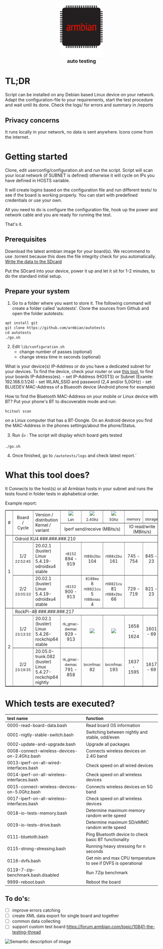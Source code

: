 <h3 align=center><a href="#armbian-build-tools"><img src=".github/armbian-logo.png" alt="Armbian logo" width="144"></a><br>
auto testing</h3>

# TL;DR
Script can be installed on any Debian based Linux device on your network. Adapt the configuration-file to your requirements, start the test procedure and wait until its done. Check the logs/ for errors and summary in /reports


## Privacy concerns
It runs locally in your network, no data is sent anywhere. Icons come from the internet.


# Getting started

Clone, edit userconfig/configuration.sh and run the script. Script will scan your local network (if SUBNET is defined) otherwise it will cycle on IPs you have defined in HOSTS variable.

It will create logins based on the configuration file and run different tests/ to see if the board is working properly. You can start with predefined credentials or use your own.

All you need to do is configure the configuration file, hook up the power and network cable and you are ready for running the test.

That's it.

## Prerequisites

Download the latest armbian image for your board(s). We recommend to use .torrent because this does the file integrity check for you automatically. [Write the data to the SDcard](https://docs.armbian.com/User-Guide_Getting-Started/#how-to-prepare-a-sd-card)

Put the SDcard into your device, power it up and let it sit for 1-2 minutes, to do the standard initial setup.

## Prepare your system

1. Go to a folder where you want to store it. The following command will create a folder called 'autotests'. Clone the sources from Github and open the folder autotests:
```
apt install git
git clone https://github.com/armbian/autotests
cd autotests
./go.sh
```
 
2. Edit `lib/configuration.sh`  
	- change number of passes (optional)
	- change stress time in seconds (optional)  

What is your device(s) IP-Address or do you have a dedicated subnet for your devices.
To find the device, check your router or use [this tool](http://angryip.org/), to find your boards IP-Address(es).
	- set IP-Address (HOSTS) or Subnet (Examle: 192.168.0.1/24)
	- set WLAN_SSID and password (2,4 and/or 5,0GHz)
	- set BLUEDEV MAC-Address of a Blueooth device (Android phone for example)

How to find the Bluetooth MAC-Address on your mobile or Linux device with BT? Put your phone's BT to discoverable mode and run:

`hcitool scan` 

on a Linux computer that has a BT-Dongle. On an Android device you find the MAC-Address in the phones settings/about the phone/Status.

3. Run :+1: :
The script will display which board gets tested
```
./go.sh
```
4. Once finished, go to `/autotests/logs` and check latest report.`


# What this tool does?

It Connects to the host(s) or all Armbian hosts in your subnet and runs the tests found in folder tests in alphabetical order.

Example report:

<table cellspacing=0 width=100% border=1><tr><td align=right rowspan=2>#</td><td align=center rowspan=2>Board<br>/<br>Cycle</td><td rowspan=2>Version / distribution <br>Kernel / variant</td>
<td align=center rowspan=1><img width=32 src=https://www.pngkey.com/png/detail/856-8562696_ethernet-on-icon-rj45-icon.png><br><small>Lan</small></td><td align=center rowspan=1><img width=32 src=https://cdn4.iconfinder.com/data/icons/ionicons/512/icon-wifi-32.png><br><small>2.4Ghz</small></td><td align=center rowspan=1><img width=32 src=https://cdn4.iconfinder.com/data/icons/ionicons/512/icon-wifi-32.png><br><small>5Ghz</small></td><td align=center rowspan=1><br><small>memory</small></td><td align=center rowspan=1><br><small>storage</small></td><td align=center rowspan=2><img width=32 src=https://cdn4.iconfinder.com/data/icons/vecico-connectivity/288/bluetoothBG-512.png><br><small></small></td><td align=center rowspan=2><img width=32 src=https://f0.pngfuel.com/png/586/784/fire-illustration-png-clip-art.png><br><small>Stress 2s</small></td><td align=center rowspan=2><br><small>DVFS (Mhz)</small></td></tr><tr><td align=middle colspan=3>Iperf send/receive (MBits/s)</td><td align=middle colspan=2>IO read/write (MBits/s)</td></tr>

<tr><td align=right rowspan=3>1</td><td colspan=10>Odroid XU4 ###.###.###.210</td></td></tr><tr><td align=center>1/2<br><small>22:52:45</small></td><td>20.02.1 (buster)<br>Linux 5.4.19-odroidxu4 stable</td><td align=center><small>r8152</small><br> 894 - 919<br></td><td align=center><small>rtl88x2bu</small><br>104<br></td><td align=center><small>rtl88x2bu</small><br>161<br></td><td align=center>745 - 754</td><td align=center>845 - 23</td><td align=center><img width=16 src=https://upload.wikimedia.org/wikipedia/commons/thumb/1/18/Philippines_road_sign_R3-1.svg/220px-Philippines_road_sign_R3-1.svg.png></td><td align=center><img width=16 src=https://github.githubassets.com/images/icons/emoji/unicode/2714.png></td><td align=center>600 - 1400</td></tr>

<tr><td align=center>2/2<br><small>23:05:33</small></td><td>20.02.1 (buster)<br>Linux 5.4.19-odroidxu4 stable</td><td align=center><small>r8152</small><br> 900 - 913<br></td><td align=center><small>8188eu</small><br>8<br><small>rtl8821cu</small><br>5<br><small>rtl88xxau</small><br>4<br></td><td align=center><small>rtl8821cu</small><br>81<br><small>rtl88x2bu</small><br>66<br></td><td align=center>729 - 719</td><td align=center>821 - 23</td><td align=center><img width=16 src=https://upload.wikimedia.org/wikipedia/commons/thumb/1/18/Philippines_road_sign_R3-1.svg/220px-Philippines_road_sign_R3-1.svg.png></td><td align=center><img width=16 src=https://github.githubassets.com/images/icons/emoji/unicode/2714.png></td><td align=center>600 - 1400</td></tr>

<tr><td align=right rowspan=3>2</td><td colspan=10>RockPi-4B ###.###.###.217</td></td></tr><tr><td align=center>1/2<br><small>23:13:32</small></td><td>20.02.1 (buster)<br>Linux 5.4.26-rockchip64 stable</td><td align=center><small>rk_gmac-dwmac</small><br> 929 - 913<br></td><td align=center><img width=16 src=https://upload.wikimedia.org/wikipedia/commons/thumb/1/18/Philippines_road_sign_R3-1.svg/220px-Philippines_road_sign_R3-1.svg.png></td><td align=center><img width=16 src=https://upload.wikimedia.org/wikipedia/commons/thumb/1/18/Philippines_road_sign_R3-1.svg/220px-Philippines_road_sign_R3-1.svg.png></td><td align=center>1658 - 1624</td><td align=center>1601 - 69</td><td align=center><img width=16 src=https://upload.wikimedia.org/wikipedia/commons/thumb/1/18/Philippines_road_sign_R3-1.svg/220px-Philippines_road_sign_R3-1.svg.png></td><td align=center><img width=16 src=https://github.githubassets.com/images/icons/emoji/unicode/2714.png></td><td align=center>600 - 1512</td></tr>

<tr><td align=center>2/2<br><small>23:19:35</small></td><td>20.05.0-trunk.082 (buster)<br>Linux 5.4.27-rockchip64 nightly</td><td align=center><small>rk_gmac-dwmac</small><br> 791 - 858<br></td><td align=center><small>brcmfmac</small><br>82<br></td><td align=center><small>brcmfmac</small><br>193<br></td><td align=center>1637 - 1595</td><td align=center>1617 - 69</td><td align=center><img width=16 src=https://upload.wikimedia.org/wikipedia/commons/thumb/1/18/Philippines_road_sign_R3-1.svg/220px-Philippines_road_sign_R3-1.svg.png></td><td align=center><img width=16 src=https://github.githubassets.com/images/icons/emoji/unicode/2714.png></td><td align=center>600 - 1512</td></tr>
</table>

# Which tests are executed?

| test name | function |
|:-|:-|
|0000-read-board-data.bash| Read board OS information|
|0001-nigtly-stable-switch.bash| Switching between nightly and stable, odd/even|
|0002-update-and-upgrade.bash| Upgrade all packages|
|0008-connect-wireless-devices-on-2.4Ghz.bash|Connects wireless devices on 2.4G band|
|0013-iperf-on-all-wired-interfaces.bash|Check speed on all wired devices|
|0014-iperf-on-all-wireless-interfaces.bash|Check speed on all wireless devices|
|0015-connect-wireless-devices-on-5.0Ghz.bash|Connects wireless devices on 5G band|
|0017-iperf-on-all-wireless-interfaces.bash|Check speed on all wireless devices|
|0018-io-tests-memory.bash| Determine maximum memory random write speed|
|0019-io-tests-drive.bash| Determine maximum SD/eMMC random write speed|
|0111-bluetoth.bash|Ping Bluetooth device to check basic BT functionality|
|0115-strong-stressing.bash|Running heavy stressing for n seconds|
|0116-dvfs.bash|Get min and max CPU temperature to see if DVFS is operational|
|0119-7-zip-benchmark.bash.disabled|Run 7Zip benchmark|
|9999-reboot.bash|Reboot the board|


## To do's:
- [ ] improve errors catching  
- [ ] create XML data export for single board and together  
- [ ] common data collecting  
- [ ] support custom test board https://forum.armbian.com/topic/10841-the-testing-thread  

![Semantic description of image](https://forum.armbian.com/uploads/monthly_2019_09/IMG_0031.thumb.JPG.25382da99ba09c22c27cf8d274141b8b.JPG "Image Title")
